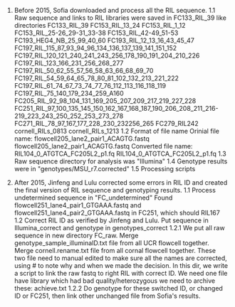 1. Before 2015, Sofia downloaded and process all the RIL sequence.
1.1 Raw sequence and links to RIL libraries were saved in FC133_RIL_39 like directories
FC133_RIL_39
FC153_RIL_13_24
FC153_RIL_1_12
FC153_RIL_25-26_29-31_33-38
FC153_RIL_42-49_51-53
FC193_HEG4_NB_25_99_40_60
FC193_RIL_12_13_16_43_45_47
FC197_RIL_115_87_93_94_96_134_136_137_139_141_151_152
FC197_RIL_120_121_240_241_243_256_178_190_191_204_210_226
FC197_RIL_123_166_231_256_268_277
FC197_RIL_50_62_55_57_56_58_63_66_68_69_70
FC197_RIL_54_59_64_65_78_80_81_102_132_213_221_222
FC197_RIL_61_74_67_73_74_77_76_112_113_116_118_119
FC197_RIL_75_140_179_234_259_A160
FC205_RIL_92_98_104_131_169_205_207_209_217_219_227_228
FC251_RIL_97_100_135_145_150_162_167_168_187_190_206_208_211_216-219_223_243_250_252_253_273_278
FC271_RIL_78_97_167_177_228_230_232256_265
FC279_RIL242
cornell_RILs_0813
cornell_RILs_1213
1.2 Format of file name
Orinial file name:
flowcell205_lane2_pair1_ACAGTG.fastq
flowcell205_lane2_pair1_ACAGTG.fastq
Converted file name:
RIL104_0_ATGTCA_FC205L2_p1.fq
RIL104_0_ATGTCA_FC205L2_p1.fq
1.3 Raw sequence directory for analysis was "Illumina"
1.4 Genotype results were in "genotypes/MSU_r7.corrected"
1.5 Processing scripts

2. After 2015, Jinfeng and Lulu corrected some errors in RIL ID and created the final version of RIL sequence and genotyping results.
1.1 Process undetermined sequence in "FC_undetermined"
Found flowcell251_lane4_pair1_GTGAAA.fastq and flowcell251_lane4_pair2_GTGAAA.fastq in FC251, which should RIL167
1.2 Correct RIL ID as verified by Jinfeng and Lulu. Put sequence in Illumina_correct and genotype in genotypes_correct
1.2.1 We put all raw sequence in new directory FC_raw.
Merge genotype_sample_illuminaID.txt file from all UCR flowcell together.
Merge cornell.rename.txt file from all cornal flowcell together.
These two file need to manual edited to make sure all the names are corrected, using # to note why and when we made the decision. 
In this dir, we write a script to link the raw fastq to right RIL with correct ID.
We need one file have library which had bad quality/heterozygous we need to archive these: achieve.txt
1.2.2 Do genotype for these switched ID, or changed ID or FC251, then link other unchanged file from Sofia's results.


